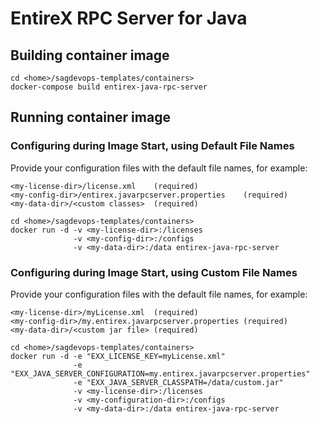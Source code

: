 <!-- Copyright 2013 - 2018 Software AG, Darmstadt, Germany and/or its licensors

   SPDX-License-Identifier: Apache-2.0

    Licensed under the Apache License, Version 2.0 (the "License");
    you may not use this file except in compliance with the License.
    You may obtain a copy of the License at

        http://www.apache.org/licenses/LICENSE-2.0

    Unless required by applicable law or agreed to in writing, software
    distributed under the License is distributed on an "AS IS" BASIS,
     WITHOUT WARRANTIES OR CONDITIONS OF ANY KIND, either express or implied.
     See the License for the specific language governing permissions and

     limitations under the License.                                                  

-->

# EntireX RPC Server for Java

## Building container image

```
cd <home>/sagdevops-templates/containers>
docker-compose build entirex-java-rpc-server
```

## Running container image

### Configuring during Image Start, using Default File Names

Provide your configuration files with the default file names, for example:

```
<my-license-dir>/license.xml	(required)
<my-config-dir>/entirex.javarpcserver.properties	(required)
<my-data-dir>/<custom classes>	(required)
```

```
cd <home>/sagdevops-templates/containers>
docker run -d -v <my-license-dir>:/licenses 
              -v <my-config-dir>:/configs 
              -v <my-data-dir>:/data entirex-java-rpc-server
```

### Configuring during Image Start, using Custom File Names

Provide your configuration files with the default file names, for example:

```
<my-license-dir>/myLicense.xml	(required)
<my-config-dir>/my.entirex.javarpcserver.properties	(required)
<my-data-dir>/<custom jar file>	(required)
```

```
cd <home>/sagdevops-templates/containers>
docker run -d -e "EXX_LICENSE_KEY=myLicense.xml" 
              -e "EXX_JAVA_SERVER_CONFIGURATION=my.entirex.javarpcserver.properties" 
              -e "EXX_JAVA_SERVER_CLASSPATH=/data/custom.jar" 
              -v <my-license-dir>:/licenses 
              -v <my-configuration-dir>:/configs 
              -v <my-data-dir>:/data entirex-java-rpc-server
```

